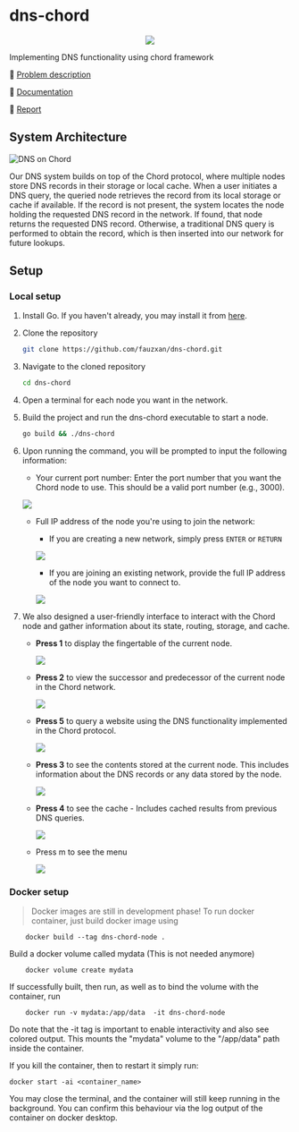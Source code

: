 # dns-chord

<p align="center">
    <img src="https://skillicons.dev/icons?i=go,docker,git,latex,linux" />
</p>

Implementing DNS functionality using chord framework

🚀 [Problem description](https://github.com/fauzxan/dns-chord/blob/main/documentation/problem-description.md)

🚀 [Documentation](https://pkg.go.dev/github.com/fauzxan/dns-chord/v2@v2.0.1)

🚀 [Report](documentation/50_041_Distributed_Systems_Project.pdf)

## System Architecture
![DNS on Chord](images/flowhcart.png)

Our DNS system builds on top of the Chord protocol, where multiple nodes store DNS records in their storage or local cache. When a user initiates a DNS query, the queried node retrieves the record from its local storage or cache if available. If the record is not present, the system locates the node holding the requested DNS record in the network. If found, that node returns the requested DNS record. Otherwise, a traditional DNS query is performed to obtain the record, which is then inserted into our network for future lookups.

## Setup

### Local setup
1. Install Go. If you haven't already, you may install it from [here](https://go.dev/doc/install).

2. Clone the repository
    ```bash
    git clone https://github.com/fauzxan/dns-chord.git
    ```
3. Navigate to the cloned repository
    ```bash
    cd dns-chord
    ```
4. Open a terminal for each node you want in the network.
5. Build the project and run the dns-chord executable to start a node.
    ```bash
    go build && ./dns-chord
    ```
6. Upon running the command, you will be prompted to input the following information:
    - Your current port number: Enter the port number that you want the Chord node to use. This should be a valid port number (e.g., 3000).  

    ![](gifs/1.gif)
    - Full IP address of the node you're using to join the network:
        - If you are creating a new network, simply press `ENTER` or `RETURN`  

        ![](gifs/2.gif)
        - If you are joining an existing network, provide the full IP address of the node you want to connect to.  

        ![](gifs/3.gif)
7. We also designed a user-friendly interface to interact with the Chord node and gather information about its state, routing, storage, and cache.  

    - **Press 1** to display the fingertable of the current node.  

        ![](gifs/4.gif)
    - **Press 2** to view the successor and predecessor of the current node in the Chord network.  

        ![](gifs/5.gif)
    - **Press 5** to query a website using the DNS functionality implemented in the Chord protocol.  

        ![](gifs/6.gif)
    - **Press 3** to see the contents stored at the current node. This includes information about the DNS records or any data stored by the node.  

        ![](gifs/7.gif)
    - **Press 4** to see the cache - Includes cached results from previous DNS queries.  

        ![](gifs/8.gif)
    - Press m to see the menu  

        ![](gifs/9.gif)


### Docker setup
> Docker images are still in development phase!
To run docker container, just build docker image using 

```shell
    docker build --tag dns-chord-node .
```

Build a docker volume called mydata (This is not needed anymore)
```shell
    docker volume create mydata
```

If successfully built, then run, as well as to bind the volume with the container, run 

```shell
    docker run -v mydata:/app/data  -it dns-chord-node
```
Do note that the -it tag is important to enable interactivity and also see colored output.
This mounts the "mydata" volume to the "/app/data" path inside the container.

If you kill the container, then to restart it simply run:
```
docker start -ai <container_name>
```
You may close the terminal, and the container will still keep running in the background. You can confirm this behaviour via the log output of the container on docker desktop. 
